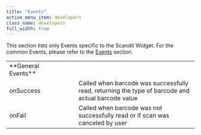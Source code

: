 ```yaml
---
title: "Events"
active_menu_item: developers
class_name: developers
full_width: true
---
```



This section lists only Events specific to the Scandit Widget. For the common Events, please refer to the [Events](../../../../widget-properties-events/events/) section.

<table>
<tr>
<td width="151">
**General Events**

</td>
<td width="23">
</td>
<td width="364">
</td>
</tr>
<tr>
<td width="151">
onSuccess

</td>
<td width="23">
</td>
<td width="364">
Called when barcode was successfully read, returning the type of barcode and actual barcode value

</td>
</tr>
<tr>
<td width="151">
onFail

</td>
<td width="23">
</td>
<td width="364">
Called when barcode was not successfully read or if scan was canceled by user

</td>
</tr>
</table>

